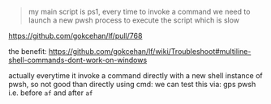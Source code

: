 > my main script is ps1, every time to invoke a command we need to launch a new pwsh process to execute the script which is slow

https://github.com/gokcehan/lf/pull/768

the benefit: https://github.com/gokcehan/lf/wiki/Troubleshoot#multiline-shell-commands-dont-work-on-windows

actually everytime it invoke a command directly with a new shell instance of pwsh, so not good than directly using cmd:
we can test this via: gps pwsh
i.e. before `af` and after `af`